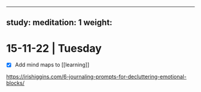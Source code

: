 
---
study:
meditation: 1
weight:
---

# 15-11-22 | Tuesday

- [x] Add  mind maps to [[learning]]






https://irishiggins.com/6-journaling-prompts-for-decluttering-emotional-blocks/

